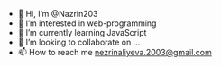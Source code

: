 - 👋 Hi, I’m @Nazrin203
- 👀 I’m interested in web-programming
- 🌱 I’m currently learning JavaScript
- 💞️ I’m looking to collaborate on ...
- 📫 How to reach me nezrinaliyeva.2003@gmail.com

<!---
Nazrin203/Nazrin203 is a ✨ special ✨ repository because its `README.md` (this file) appears on your GitHub profile.
You can click the Preview link to take a look at your changes.
--->
